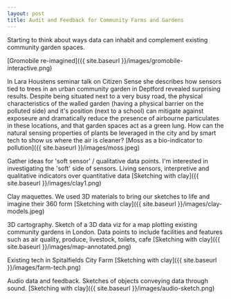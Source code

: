 ```yaml
---
layout: post
title: Audit and Feedback for Community Farms and Gardens
---
```


Starting to think about ways data can inhabit and complement existing community garden spaces.

[Gromobile re-imagined]({{ site.baseurl }}/images/gromobile-interactive.png)

In Lara Houstens seminar talk on Citizen Sense she describes how sensors tied to trees in an urban community garden in Deptford revealed surprising results. Despite being situated next to a very busy road, the physical characteristics of the walled garden (having a physical barrier on the polluted side) and it's position (next to a school) can mitigate against exposeure and dramatically reduce the presence of airbourne particulates in these locations, and that garden spaces act as a green lung.  How can the natural sensing properties of plants be leveraged in the city and by smart tech to show us where the air is cleaner?
[Moss as a bio-indicator to pollution]({{ site.baseurl }}/images/moss.jpeg)

Gather ideas for 'soft sensor' / qualitative data points. I'm interested in investigating the 'soft' side of sensors. Living sensors, interpretive and qualitative indicators over quantitative data
[Sketching with clay]({{ site.baseurl }}/images/clay1.png)


Clay maquettes. We used 3D materials to bring our sketches to life and imagine their 360 form
[Sketching with clay]({{ site.baseurl }}/images/clay-models.jpeg)


3D cartography. Sketch of a 3D data viz for a map plotting existing community gardens in London. Data points to include facilities and features such as air quality, produce, livestock, toilets, cafe
[Sketching with clay]({{ site.baseurl }}/images/map-annotated.png)

Existing tech in Spitalfields City Farm
[Sketching with clay]({{ site.baseurl }}/images/farm-tech.png)


Audio data and feedback. Sketches of objects conveying data through sound.
[Sketching with clay]({{ site.baseurl }}/images/audio-sketch.png)







